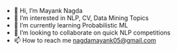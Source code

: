 - 👋 Hi, I’m Mayank Nagda
- 👀 I’m interested in NLP, CV, Data Mining Topics
- 🌱 I’m currently learning Probabilistic ML
- 💞️ I’m looking to collaborate on quick NLP competitions
- 📫 How to reach me nagdamayank05@gmail.com

<!---
mayanknagda/mayanknagda is a ✨ special ✨ repository because its `README.md` (this file) appears on your GitHub profile.
You can click the Preview link to take a look at your changes.
--->
